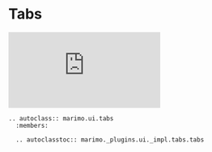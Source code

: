 # Tabs

<iframe class="demo large" src="https://components.marimo.io/?component=tabs" frameborder="no"></iframe>

```{eval-rst}
.. autoclass:: marimo.ui.tabs
  :members:

  .. autoclasstoc:: marimo._plugins.ui._impl.tabs.tabs
```

